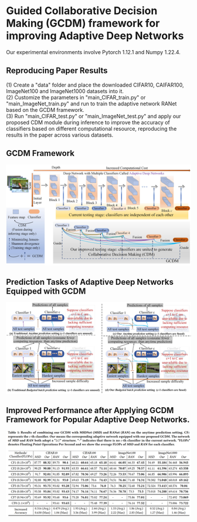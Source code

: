 # Guided Collaborative Decision Making (GCDM) framework for improving Adaptive Deep Networks 
Our experimental environments involve Pytorch 1.12.1 and Numpy 1.22.4.

## Reproducing Paper Results
(1) Create a "data" folder and place the downloaded CIFAR10, CAIFAR100, ImageNet100 and ImageNet1000 datasets into it.  
(2) Customize the parameters in "main_CIFAR_train.py" or "main_ImageNet_train.py" and run to train the adaptive network RANet based on the GCDM framework.  
(3) Run "main_CIFAR_test.py" or "main_ImageNet_test.py" and apply our proposed CDM module during inference to improve the accuracy of classifiers based on different computational resource, reproducing the results in the paper across various datasets.
  
## GCDM Framework
![替代文本](figure/frame_work.jpg)

## Prediction Tasks of Adaptive Deep Networks Equipped with GCDM
![替代文本](figure/prediction_setting_comp.jpg)

## Improved Performance after Applying GCDM Framework for Popular Adaptive Deep Networks. 
![替代文本](figure/Results.jpg)
